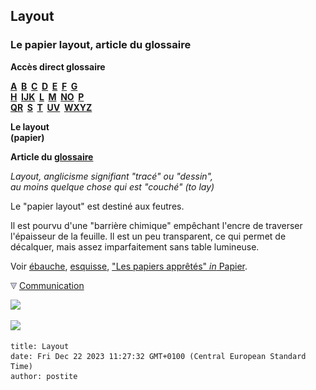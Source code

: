 ## Layout
### Le papier layout, article du glossaire
 **Accès direct glossaire**

**[A](a.html)  [B](b.html)  [C](c.html)  [D](d.html)  [E](e.html)  [F](f.html)  [G](g.html)  
[H](h.html)  [IJK](ijk.html)  [L](l.html)  [M](m.html)  [NO](no.html)  [P](p.html)  
[QR](qr.html)  [S](s.html)  [T](t.html)  [UV](uv.html)  [WXYZ](wxyz.html)**

**Le layout  
(papier)**

**Article du [glossaire](glossaire.html)**

_Layout, anglicisme signifiant "tracé" ou "dessin",  
au moins quelque chose qui est "couché" (to lay)_

Le "papier layout" est destiné aux feutres.

Il est pourvu d'une "barrière chimique" empêchant l'encre de traverser l'épaisseur de la feuille. Il est un peu transparent, ce qui permet de décalquer, mais assez imparfaitement sans table lumineuse.

Voir [ébauche](ebauche.html), [esquisse](esquisse.html), ["Les papiers apprêtés" _in_ Papier](papier.html#lespapiersprepares).



![](images/flechebas.gif) [Communication](http://www.artrealite.com/annonceurs.htm) 

[![](https://cbonvin.fr/sites/regie.artrealite.com/visuels/campagne1.png)](index-2.html#20131014)

![](https://cbonvin.fr/sites/regie.artrealite.com/visuels/campagne2.png)
```
title: Layout
date: Fri Dec 22 2023 11:27:32 GMT+0100 (Central European Standard Time)
author: postite
```
